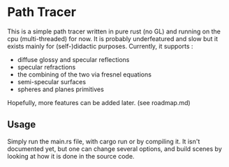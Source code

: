 # Path Tracer

This is a simple path tracer written in pure rust (no GL) and running on the cpu (multi-threaded) for now. It is probably underfeatured and slow but it exists mainly for (self-)didactic purposes.
Currently, it supports : 
 * diffuse glossy and specular reflections
 * specular refractions 
 * the combining of the two via fresnel equations
 * semi-specular surfaces
 * spheres and planes primitives

Hopefully, more features can be added later. (see roadmap.md)

## Usage

Simply run the main.rs file, with cargo run or by compiling it.
It isn't documented yet, but one can change several options, and build scenes by looking at how it is done in the source code.
